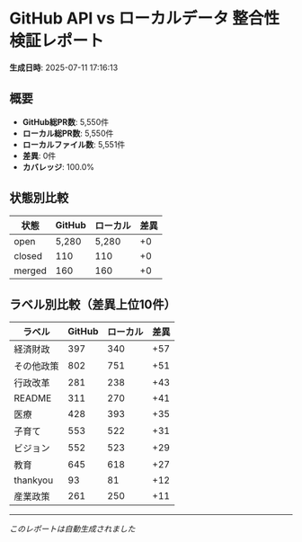 # GitHub API vs ローカルデータ 整合性検証レポート

**生成日時**: 2025-07-11 17:16:13

## 概要

- **GitHub総PR数**: 5,550件
- **ローカル総PR数**: 5,550件
- **ローカルファイル数**: 5,551件
- **差異**: 0件
- **カバレッジ**: 100.0%

## 状態別比較

| 状態 | GitHub | ローカル | 差異 |
|------|--------|----------|------|
| open | 5,280 | 5,280 | +0 |
| closed | 110 | 110 | +0 |
| merged | 160 | 160 | +0 |

## ラベル別比較（差異上位10件）

| ラベル | GitHub | ローカル | 差異 |
|--------|--------|----------|------|
| 経済財政 | 397 | 340 | +57 |
| その他政策 | 802 | 751 | +51 |
| 行政改革 | 281 | 238 | +43 |
| README | 311 | 270 | +41 |
| 医療 | 428 | 393 | +35 |
| 子育て | 553 | 522 | +31 |
| ビジョン | 552 | 523 | +29 |
| 教育 | 645 | 618 | +27 |
| thankyou | 93 | 81 | +12 |
| 産業政策 | 261 | 250 | +11 |

---
*このレポートは自動生成されました*